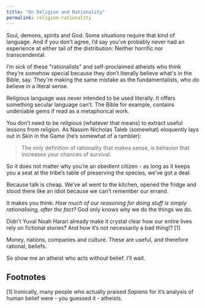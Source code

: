 ```yaml
---
title: "On Religion and Rationality"
permalink: religion-rationality
---
```


Soul, demons, spirits and God. Some situations require that kind of language. And if you don’t agree, I’d say you’ve probably never had an experience at either tail of the distribution: Neither horrific nor transcendental.

I’m sick of these "rationalists" and self-proclaimed atheists who think they’re somehow special because they don’t literally believe what's in the Bible, say. They're making the same mistake as the fundamentalists, who _do_ believe in a literal sense.

Religious language was never intended to be used literally. It offers something secular language can’t. The Bible for example, contains undeniable gems if read as a metaphorical work.

You don’t need to be _religious_ (whatever that means) to extract useful lessons from religion. As Nassim Nicholas Taleb (somewhat) eloquently lays out in Skin in the Game (he’s somewhat of a rambler):

> The only definition of rationality that makes sense, is behavior that increases your chances of survival.

So it does not matter why you’re an obedient citizen - as long as it keeps you a seat at the tribe’s table of preserving the species, we’ve got a deal.

Because talk is cheap. We’ve all went to the kitchen, opened the fridge and stood there like an idiot because we can’t remember our errand.

It makes you think: _How much of our reasoning for doing stuff is simply rationalising, after the fact?_ God only knows why we do the things we do.

Didn’t Yuval Noah Harari already make it crystal clear how our entire lives rely on fictional stories? And how it’s not necessarily a bad thing!? [1]

Money, nations, companies and culture. These are useful, and therefore rational, beliefs.

So show me an atheist who acts without belief. I’ll wait.

## Footnotes

[1] Ironically, many people who actually praised _Sapiens_ for it’s analysis of human belief were - you guessed it - atheists.
